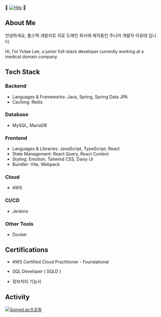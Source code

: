 <div align=cleft>

👋 [![Hits](https://hits.seeyoufarm.com/api/count/incr/badge.svg?url=https%3A%2F%2Fgithub.com%2Fdobidugi)](https://hits.seeyoufarm.com) 👋

## About Me

안녕하세요, 풀스택 개발자로 의료 도메인 회사에 재직중인 주니어 개발자 이유태 입니다.

Hi, I'm Yutae Lee, a junior full-stack developer currently working at a medical domain company.

## Tech Stack

### Backend

- Languages & Frameworks: Java, Spring, Spring Data JPA
- Caching: Redis

### Database

- MySQL, MariaDB

### Frontend

- Languages & Libraries: JavaScript, TypeScript, React
- State Management: React Query, React Context
- Styling: Emotion, Tailwind CSS, Daisy UI
- Bundler: Vite, Webpack

### Cloud

- AWS

### CI/CD

- Jenkins

### Other Tools

- Docker

## Certifications

- AWS Certified Cloud Practitioner - Foundational

- SQL Developer ( SQLD )

- 정보처리 기능사

## Activity

[![Solved.ac프로필](http://mazassumnida.wtf/api/v2/generate_badge?boj=dobidugi)](https://solved.ac/dobidugi)

</div>

<!--[![Top Langs](https://github-readme-stats.vercel.app/api/top-langs/?username=dobidugi&hide=c)](https://github.com/anuraghazra/github-readme-stats) -->

<!--
**dobidugi/dobidugi** is a ✨ _special_ ✨ repository because its `README.md` (this file) appears on your GitHub profile.

Here are some ideas to get you started:

- 🔭 I’m currently working on ...
- 🌱 I’m currently learning ...
- 👯 I’m looking to collaborate on ...
- 🤔 I’m looking for help with ...
- 💬 Ask me about ...
- 📫 How to reach me: ...
- 😄 Pronouns: ...
- ⚡ Fun fact: ...
-->
